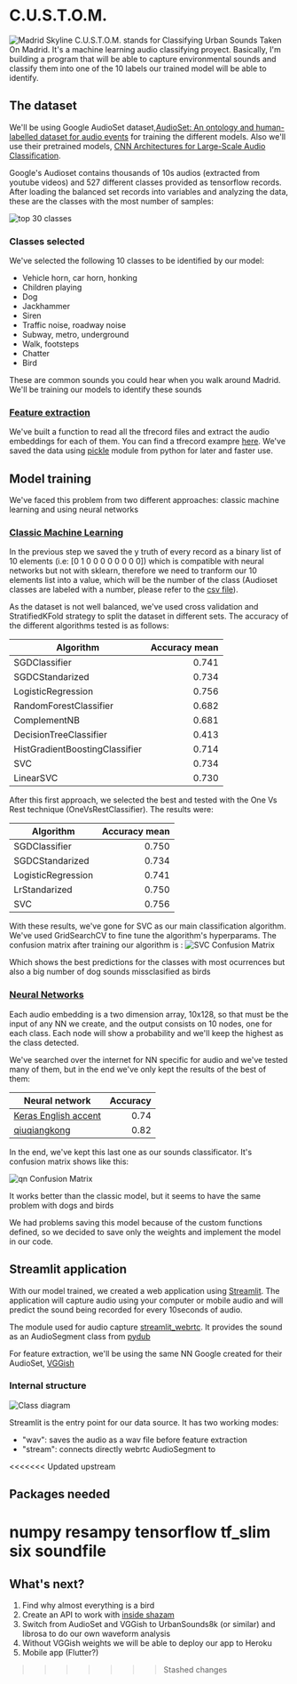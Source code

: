 # C.U.S.T.O.M.

![Madrid Skyline](images/MadridSkyline.jpg)
C.U.S.T.O.M. stands for Classifying Urban Sounds Taken On Madrid. It's a machine learning audio classifying proyect. Basically, I'm building a program that will be able to capture environmental sounds and classify them into one of the 10 labels our trained model will be able to identify.

## The dataset
We'll be using Google AudioSet dataset,[AudioSet: An ontology and human-labelled dataset for audio events](https://creativecommons.org/licenses/by-sa/4.0/) for training the different models. Also we'll use their pretrained models, [CNN Architectures for Large-Scale Audio Classification](https://research.google.com/pubs/pub45611.html).

Google's Audioset contains thousands of 10s audios (extracted from youtube videos) and 527 different classes provided as tensorflow records. After loading the balanced set records into variables and analyzing the data, these are the classes with the most number of samples:

![top 30 classes](images/top30classes.png)

### Classes selected
We've selected the following 10 classes to be identified by our model:

- Vehicle horn, car horn, honking
- Children playing
- Dog
- Jackhammer
- Siren
- Traffic noise, roadway noise
- Subway, metro, underground
- Walk, footsteps
- Chatter
- Bird

These are common sounds you could hear when you walk around Madrid. We'll be training our models to identify these sounds

### [Feature extraction](data_preparation/01.-%20extract_features.ipynb)
We've built a function to read all the tfrecord files and extract the audio embeddings for each of them. You can find a tfrecord exampre [here](https://research.google.com/audioset/download.html). We've saved the data using [pickle](https://docs.python.org/3/library/pickle.html) module from python for later and faster use.

## Model training
We've faced this problem from two different approaches: classic machine learning and using neural networks

### [Classic Machine Learning](data_preparation/03.-%20classic_ML_classification.ipynb)

In the previous step we saved the y truth  of every record as a binary list of 10 elements (i.e: [0 1 0 0 0 0 0 0 0 0]) which is compatible with neural networks but not with sklearn, therefore we need to tranform our 10 elements list into a value, which will be the number of the class (Audioset classes are labeled with a number, please refer to the [csv file](http://storage.googleapis.com/us_audioset/youtube_corpus/v1/csv/class_labels_indices.csv)).

As the dataset is not well balanced, we've used cross validation and StratifiedKFold strategy to split the dataset in different sets. The accuracy of the different algorithms tested is as follows:

| Algorithm                      | Accuracy mean |
| ------------------------------ | ------------: |
| SGDClassifier                  |         0.741 |
| SGDCStandarized                |         0.734 |
| LogisticRegression             |         0.756 |
| RandomForestClassifier         |         0.682 |
| ComplementNB                   |         0.681 |
| DecisionTreeClassifier         |         0.413 |
| HistGradientBoostingClassifier |         0.714 |
| SVC                            |         0.734 |
| LinearSVC                      |         0.730 |

After this first approach, we selected the best and tested with the One Vs Rest technique (OneVsRestClassifier). The results were:

| Algorithm          | Accuracy mean |
| ------------------ | ------------: |
| SGDClassifier      |         0.750 |
| SGDCStandarized    |         0.734 |
| LogisticRegression |         0.741 |
| LrStandarized      |         0.750 |
| SVC                |         0.756 |

With these results, we've gone for SVC as our main classification algorithm. We've used GridSearchCV to fine tune the algorithm's hyperparams. The confusion matrix after training our algorithm is :
![SVC Confusion Matrix](images/SVC_confusion_matrix.png)

Which shows the best predictions for the classes with most ocurrences but also a big number of dog sounds missclasified as birds

### [Neural Networks](data_preparation/02.-%20neural_networks_classification.ipynb)

Each audio embedding is a two dimension array, 10x128, so that must be the input of any NN we create, and the output consists on 10 nodes, one for each class. Each node will show a probability and we'll keep the highest as the class detected.

We've searched over the internet for NN specific for audio and we've tested many of them, but in the end we've only kept the results of the best of them:

| Neural network                                                                         | Accuracy |
| -------------------------------------------------------------------------------------- | -------: |
| [Keras English accent](https://keras.io/examples/audio/uk_ireland_accent_recognition/) |     0.74 |
| [qiuqiangkong](https://github.com/qiuqiangkong/audioset_classification)                |     0.82 |

In the end, we've kept this last one as our sounds classificator. It's confusion matrix shows like this:

![qn Confusion Matrix](images/qiuqiangkong_confusion_matrix.png)

It works better than the classic model, but it seems to have the same problem with dogs and birds

We had problems saving this model because of the custom functions defined, so we decided to save only the weights and implement the model in our code.

## Streamlit application

With our model trained, we created a web application using [Streamlit](https://streamlit.io). The application will capture audio using your computer or mobile audio and will predict the sound being recorded for every 10seconds of audio.

The module used for audio capture [streamlit_webrtc](https://github.com/whitphx/streamlit-webrtc). It provides the sound as an AudioSegment class from [pydub](https://github.com/jiaaro/pydub)

For feature extraction, we'll be using the same NN Google created for their AudioSet, [VGGish](https://github.com/tensorflow/models/tree/master/research/audioset/vggish)

### Internal structure

![Class diagram](images/application_diagram.png)

Streamlit is the entry point for our data source. It has two working modes:
- "wav": saves the audio as a wav file before feature extraction
- "stream": connects directly webrtc AudioSegment to 

<<<<<<< Updated upstream
## Packages needed
numpy resampy tensorflow tf_slim six soundfile
=======
## What's next?
1. Find why almost everything is a bird
2. Create an API to work with [inside shazam](https://github.com/boyander/inside-shazam)
3. Switch from AudioSet and VGGish to UrbanSounds8k (or similar) and librosa to do our own waveform analysis
4. Without VGGish weights we will be able to deploy our app to Heroku
5. Mobile app (Flutter?)  
>>>>>>> Stashed changes
